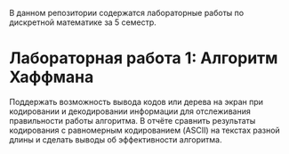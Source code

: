 В данном репозитории содержатся лабораторные работы по дискретной математике за 5 семестр.

# Лабораторная работа 1: Алгоритм Хаффмана

Поддержать возможность вывода кодов или дерева на экран при кодировании и декодировании информации для отслеживания правильности работы алгоритма.
В отчёте сравнить результаты кодирования с равномерным кодированием (ASCII) на текстах разной длины и сделать выводы об эффективности алгоритма.
